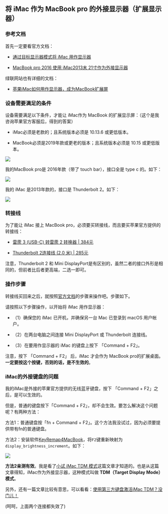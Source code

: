 ## 将 iMac 作为 MacBook pro 的外接显示器（扩展显示器）

### 参考文档


首先一定要看官方文档：

- [通过目标显示器模式将 iMac 用作显示器](https://support.apple.com/zh-cn/ht204592)

- [MacBook pro 2016 使用 iMac2013末 21寸作为外接显示器](https://discussionschinese.apple.com/thread/140129694)

绿联网站也有详细的文档：

- [苹果iMac如何用作显示器，成为MacBook扩展屏](https://www.lulian.cn/news/149-cn.html)

### 设备需要满足的条件

设备需要满足以下条件，才能让 iMac作为 MacBook 的扩展显示屏：（这个是我咨询苹果官方客服后，得到的答案）

- iMac必须是老款的；且系统版本必须是 10.13.6 或更低版本。

- MacBook必须是2019年款或更老的版本；且系统版本必须是 10.15 或更低版本。

![](https://img.smyhvae.com/20220818-0930.png)

我的MacBook pro是 2016年款（带了 touch bar），接口全是 type c 的。如下：

![](https://img.smyhvae.com/20180621_1300.png)

我的 iMac 是2013年款的，接口是 Thunderbolt 2。如下：

![](https://img.smyhvae.com/20180621_1305.png)

### 转接线

为了能让 iMac 接上 MacBook pro，必须要买转接线，而且要买苹果官方提供的转接线：

- [雷雳 3 (USB-C) 转雷雳 2 转换器 | 384元](https://www.apple.com/cn/shop/product/MMEL2FE/A)

- [Thunderbolt 2连接线 (2.0 米) | 285元](https://www.apple.com/cn/shop/product/MD861FE/A)

注意，Thunderbolt 2 和 Mini DisplayPort是有区别的，虽然二者的接口外形是相同的，但前者比后者更高端，二选一即可。

### 操作步骤

转接线买回来之后，就按照[官方文档](https://support.apple.com/zh-cn/ht204592)的步骤来操作吧。步骤如下。

请按照以下步骤操作，以开始将 iMac 用作显示器：

- （1）确保您的 iMac 已开机，并确保另一台 Mac 已登录到 macOS 用户帐户。

- （2）在两台电脑之间连接 Mini DisplayPort 或 Thunderbolt 连接线。

- （3）在要用作显示器的 iMac 的键盘上按下 「Command + F2」。

注意，按下 「Command + F2」 后，iMac 才会作为 MacBook pro的扩展桌面。**一定要按这个按键，否则的话，是不生效的**。

### iMac的外接键盘的问题

我的iMac是外接的苹果官方提供的无线蓝牙键盘，按下 「Command + F2」之后，是可以生效的。

但是，普通的键盘按下「Command + F2」，却不会生效。要怎么解决这个问题呢？有两种方法：

方法1：普通键盘按「fn + Command + F2」。这个方法我没试过，因为必须要提供带有fn的普通键盘。

方法2：安装软件[KeyRemap4MacBook](https://pqrs.org/osx/karabiner/)，将`F2`键重新映射为`display_brightness_increment`。如下：

![](https://img.smyhvae.com/20180621_1310.png)

**方法2亲测有效**。我是看了[小试 iMac TDM 模式](http://blog.lanvige.com/2014/02/13/try-imac-tdm-mode/)这篇文章才知道的。也是从这篇文章得知，iMac作为外接显示器，这种模式叫做 **TDM（Target Display Mode）模式**。

另外，还有一篇文章比较有意思，可以看看：[使用第三方键盘激活iMac TDM？没门儿！](https://www.yilan.io/article/56963cbdc609c2a7142a91d4)

(呵呵，上面两个连接都失效了)

